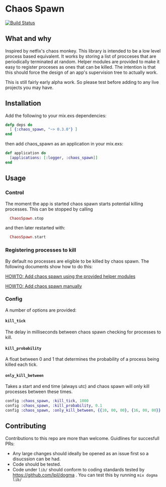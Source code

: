Chaos Spawn
==========
[![Build Status](https://travis-ci.org/meadsteve/chaos-spawn.svg?branch=master)](https://travis-ci.org/meadsteve/chaos-spawn)

## What and why

Inspired by netfix's chaos monkey. This library is intended to be a low level
process based equivalent. It works by storing a list of procceses that are periodically terminated at random. Helper modules are provided to make it easy to register proceses as ones that can be killed. The intention is that this should force the design of an app's supervision tree to actually work.

This is still fairly early alpha work. So please test before adding to any live projects you may have.

## Installation
Add the following to your mix.exs dependencies:
```elixir
defp deps do
  [ {:chaos_spawn, "~> 0.3.0"} ]
end
```
then add chaos_spawn as an application in your mix.exs:

```elixir
def application do
  [applications: [:logger, :chaos_spawn]]
end
```

## Usage

### Control
The moment the app is started chaos spawn starts potential killing processes.
This can be stopped by calling
```elixir
  ChaosSpawn.stop
```
and then later restarted with:
```elixir
  ChaosSpawn.start
```

### Registering processes to kill
By default no processes are eligible to be killed by chaos spawn. The
following documents show how to do this:

[HOWTO: Add chaos spawn using the provided helper modules](usage-automatic.md)

[HOWTO: Add chaos spawn manually](usage-manual.md)

### Config
A number of options are provided:
#### ```kill_tick```
The delay in milliseconds between chaos spawn checking for processes to kill.
#### ```kill_probability```
 A float between 0 and 1 that determines the probability of a process being
 killed each tick.
#### ```only_kill_between```
Takes a start and end time (always utc) and  chaos spawn will only kill
processes between these times.

```elixir
config :chaos_spawn, :kill_tick, 1000
config :chaos_spawn, :kill_probability, 0.1
config :chaos_spawn, :only_kill_between, {{10, 00, 00}, {16, 00, 00}}
```


## Contributing
Contributions to this repo are more than welcome. Guidlines for succesfull PRs:
* Any large changes should ideally be opened as an issue first so a disucssion can be had.
* Code should be tested.
* Code under ```lib/``` should conform to coding standards tested by https://github.com/lpil/dogma . You can test this by running ```mix dogma lib/```
